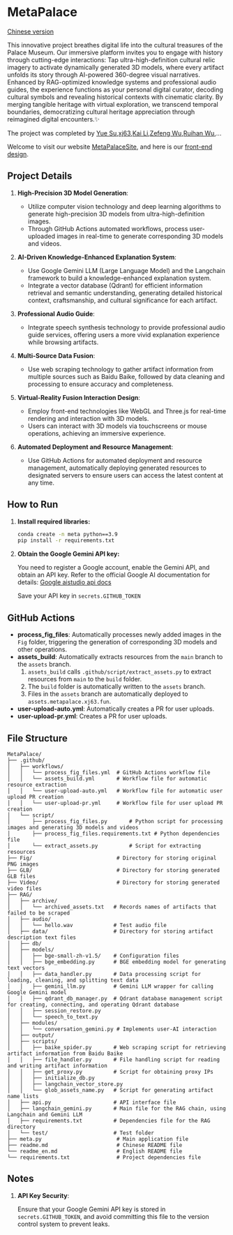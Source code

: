 # MetaPalace
[Chinese version](readme.md)

This innovative project breathes digital life into the cultural treasures of the Palace Museum. Our immersive platform invites you to engage with history through cutting-edge interactions: Tap ultra-high-definition cultural relic imagery to activate dynamically generated 3D models, where every artifact unfolds its story through AI-powered 360-degree visual narratives. Enhanced by RAG-optimized knowledge systems and professional audio guides, the experience functions as your personal digital curator, decoding cultural symbols and revealing historical contexts with cinematic clarity. By merging tangible heritage with virtual exploration, we transcend temporal boundaries, democratizing cultural heritage appreciation through reimagined digital encounters.✨

The project was completed by [Yue Su](https://selen-suyue.github.io),[xj63](https://github.com/xj63),[Kai Li](https://github.com/wink-snow),[Zefeng Wu](https://github.com/windansnowman),[Ruihan Wu](https://github.com/cool-chicken),...

Welcome to visit our website [MetaPalaceSite](https://metapalace.xj63.fun/), and here is our [front-end design](https://github.com/xj63/MetaPalaceSite).

## Project Details
1. **High-Precision 3D Model Generation**:
   - Utilize computer vision technology and deep learning algorithms to generate high-precision 3D models from ultra-high-definition images.
   - Through GitHub Actions automated workflows, process user-uploaded images in real-time to generate corresponding 3D models and videos.

2. **AI-Driven Knowledge-Enhanced Explanation System**:
   - Use Google Gemini LLM (Large Language Model) and the Langchain framework to build a knowledge-enhanced explanation system.
   - Integrate a vector database (Qdrant) for efficient information retrieval and semantic understanding, generating detailed historical context, craftsmanship, and cultural significance for each artifact.

3. **Professional Audio Guide**:
   - Integrate speech synthesis technology to provide professional audio guide services, offering users a more vivid explanation experience while browsing artifacts.

4. **Multi-Source Data Fusion**:
   - Use web scraping technology to gather artifact information from multiple sources such as Baidu Baike, followed by data cleaning and processing to ensure accuracy and completeness.

5. **Virtual-Reality Fusion Interaction Design**:
   - Employ front-end technologies like WebGL and Three.js for real-time rendering and interaction with 3D models.
   - Users can interact with 3D models via touchscreens or mouse operations, achieving an immersive experience.

6. **Automated Deployment and Resource Management**:
   - Use GitHub Actions for automated deployment and resource management, automatically deploying generated resources to designated servers to ensure users can access the latest content at any time.

## How to Run

1. **Install required libraries:**

    ```bash
    conda create -n meta python==3.9
    pip install -r requirements.txt 
    ```

2. **Obtain the Google Gemini API key:**

    You need to register a Google account, enable the Gemini API, and obtain an API key. Refer to the official Google AI documentation for details: [Google aistudio api docs](https://aistudio.google.com/apikey)

    Save your API key in `secrets.GITHUB_TOKEN`

## GitHub Actions

- **process_fig_files**: Automatically processes newly added images in the `Fig` folder, triggering the generation of corresponding 3D models and other operations.
- **assets_build**: Automatically extracts resources from the `main` branch to the `assets` branch.
  1. `assets_build` calls `.github/script/extract_assets.py` to extract resources from `main` to the `build` folder.
  2. The `build` folder is automatically written to the `assets` branch.
  3. Files in the `assets` branch are automatically deployed to `assets.metapalace.xj63.fun`.
- **user-upload-auto.yml**: Automatically creates a PR for user uploads.
- **user-upload-pr.yml**: Creates a PR for user uploads.


## File Structure
```
MetaPalace/
├── .github/
│   ├── workflows/
│   │   └── process_fig_files.yml  # GitHub Actions workflow file
│   │   └── assets_build.yml       # Workflow file for automatic resource extraction
│   │   └── user-upload-auto.yml   # Workflow file for automatic user upload PR creation
│   │   └── user-upload-pr.yml     # Workflow file for user upload PR creation
│   └── script/
│       ├── process_fig_files.py       # Python script for processing images and generating 3D models and videos
│       ├── process_fig_files.requirements.txt # Python dependencies file
│       └── extract_assets.py          # Script for extracting resources
├── Fig/                           # Directory for storing original PNG images
├── GLB/                           # Directory for storing generated GLB files
├── Video/                         # Directory for storing generated video files
├── RAG/
│   ├── archive/
│   │   └── archived_assets.txt   # Records names of artifacts that failed to be scraped
│   ├── audio/
│   │   └── hello.wav             # Test audio file
│   ├── data/                     # Directory for storing artifact description text files
│   ├── db/
│   ├── models/
│   │   ├── bge-small-zh-v1.5/    # Configuration files
│   │   ├── bge_embedding.py      # BGE embedding model for generating text vectors
│   │   ├── data_handler.py       # Data processing script for loading, cleaning, and splitting text data
│   │   ├── gemini_llm.py         # Gemini LLM wrapper for calling Google Gemini model
│   │   ├── qdrant_db_manager.py  # Qdrant database management script for creating, connecting, and operating Qdrant database
│   │   ├── session_restore.py
│   │   └── speech_to_text.py 
│   ├── modules/
│   │   └── conversation_gemini.py # Implements user-AI interaction
│   ├── output/
│   ├── scripts/
│   │   ├── baike_spider.py       # Web scraping script for retrieving artifact information from Baidu Baike
│   │   ├── file_handler.py       # File handling script for reading and writing artifact information
│   │   ├── get_proxy.py          # Script for obtaining proxy IPs
│   │   ├── initialize_db.py
│   │   ├── langchain_vector_store.py
│   │   └── glob_assets_name.py   # Script for generating artifact name lists
│   ├── api.py                    # API interface file
│   ├── langchain_gemini.py       # Main file for the RAG chain, using Langchain and Gemini LLM
│   ├── requirements.txt          # Dependencies file for the RAG directory
│   └── test/                     # Test folder
├── meta.py                        # Main application file
├── readme.md                      # Chinese README file
└── readme_en.md                   # English README file
└── requirements.txt               # Project dependencies file
```

## Notes

1. **API Key Security**:

   Ensure that your Google Gemini API key is stored in `secrets.GITHUB_TOKEN`, and avoid committing this file to the version control system to prevent leaks.
